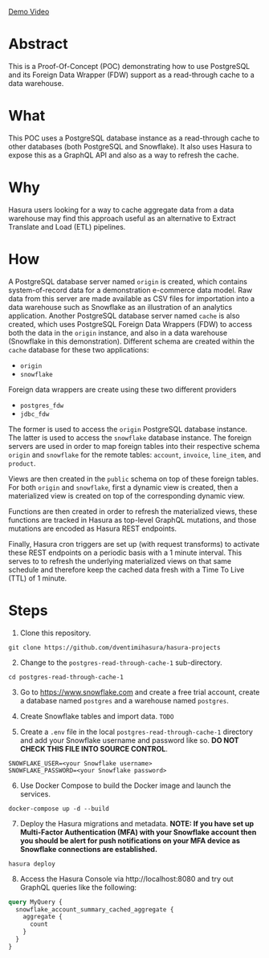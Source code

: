 [Demo Video](https://drive.google.com/file/d/1tWL6B7OMRkxcN8HUw7eyblafNzIFfLie/view?usp=sharing)


# Abstract #

This is a Proof-Of-Concept (POC) demonstrating how to use PostgreSQL
and its Foreign Data Wrapper (FDW) support as a read-through cache to
a data warehouse.

# What #

This POC uses a PostgreSQL database instance as a read-through cache
to other databases (both PostgreSQL and Snowflake).  It also uses
Hasura to expose this as a GraphQL API and also as a way to refresh
the cache.

# Why #

Hasura users looking for a way to cache aggregate data from a data
warehouse may find this approach useful as an alternative to Extract
Translate and Load (ETL) pipelines.

# How #

A PostgreSQL database server named `origin` is created, which contains
system-of-record data for a demonstration e-commerce data model.  Raw
data from this server are made available as CSV files for importation
into a data warehouse such as Snowflake as an illustration of an
analytics application.  Another PostgreSQL database server named
`cache` is also created, which uses PostgreSQL Foreign Data Wrappers
(FDW) to access both the data in the `origin` instance, and also in a
data warehouse (Snowflake in this demonstration).  Different schema
are created within the `cache` database for these two applications:

  * `origin`
  * `snowflake`
  
Foreign data wrappers are create using these two different providers

  * `postgres_fdw`
  * `jdbc_fdw`
  
The former is used to access the `origin` PostgreSQL database
instance.  The latter is used to access the `snowflake` database
instance.  The foreign servers are used in order to map foreign tables
into their respective schema `origin` and `snowflake` for the remote
tables:  `account`, `invoice`, `line_item`, and `product`.  

Views are then created in the `public` schema on top of these foreign
tables.  For both `origin` and `snowflake`, first a dynamic view is
created, then a materialized view is created on top of the
corresponding dynamic view.

Functions are then created in order to refresh the materialized views,
these functions are tracked in Hasura as top-level GraphQL mutations,
and those mutations are encoded as Hasura REST endpoints.  

Finally, Hasura cron triggers are set up (with request transforms) to
activate these REST endpoints on a periodic basis with a 1 minute
interval.  This serves to to refresh the underlying materialized views
on that same schedule and therefore keep the cached data fresh with a
Time To Live (TTL) of 1 minute.

# Steps #

1. Clone this repository.

```shell
git clone https://github.com/dventimihasura/hasura-projects
```

2. Change to the `postgres-read-through-cache-1` sub-directory.

```shell
cd postgres-read-through-cache-1
```

3. Go to https://www.snowflake.com and create a free trial account,
   create a database named `postgres` and a warehouse named
   `postgres`.

4. Create Snowflake tables and import data. `TODO`

5. Create a `.env` file in the local `postgres-read-through-cache-1`
   directory and add your Snowflake username and password like so.
   **DO NOT CHECK THIS FILE INTO SOURCE CONTROL**.
   
```shell
SNOWFLAKE_USER=<your Snowflake username>
SNOWFLAKE_PASSWORD=<your Snowflake password>
```

6. Use Docker Compose to build the Docker image and launch the
   services.
   
```shell
docker-compose up -d --build
```

7. Deploy the Hasura migrations and metadata.  **NOTE: If you have set
   up Multi-Factor Authentication (MFA) with your Snowflake account
   then you should be alert for push notifications on your MFA device
   as Snowflake connections are established.**

```shell
hasura deploy
```

8. Access the Hasura Console via http://localhost:8080 and try out
   GraphQL queries like the following:
   
```graphql
query MyQuery {
  snowflake_account_summary_cached_aggregate {
    aggregate {
      count
    }
  }
}
```

<!--  LocalWords:  FDW fdw jdbc cron TTL cd TODO env
 -->
